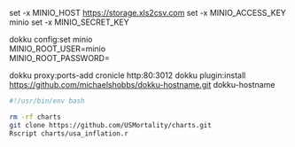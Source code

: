 set -x MINIO_HOST https://storage.xls2csv.com
set -x MINIO_ACCESS_KEY minio
set -x MINIO_SECRET_KEY 

dokku config:set minio \
MINIO_ROOT_USER=minio \
MINIO_ROOT_PASSWORD=

dokku proxy:ports-add cronicle http:80:3012
dokku plugin:install https://github.com/michaelshobbs/dokku-hostname.git dokku-hostname

```sh
#!/usr/bin/env bash

rm -rf charts
git clone https://github.com/USMortality/charts.git
Rscript charts/usa_inflation.r
```
